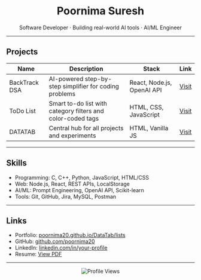 <h1 align="center">Poornima Suresh</h1>
<p align="center">Software Developer · Building real-world AI tools · AI/ML Engineer</p>

---

## Projects

| Name | Description | Stack | Link |
|------|-------------|-------|------|
| BackTrack DSA | AI-powered step-by-step simplifier for coding problems | React, Node.js, OpenAI API | [Visit](https://datatab-backtrackdsa.onrender.com/) |
| ToDo List | Smart to-do list with category filters and color-coded tags | HTML, CSS, JavaScript | [Visit](https://poornima20.github.io/DataTab-ToDoList/) |
| DATATAB | Central hub for all projects and experiments | HTML, Vanilla JS | [Visit](https://poornima20.github.io/DataTab/lists) |

---

## Skills

- Programming: C, C++, Python, JavaScript, HTML/CSS
- Web: Node.js, React, REST APIs, LocalStorage
- AI/ML: Prompt Engineering, OpenAI API, Scikit-learn
- Tools: Git, GitHub, Jira, MySQL, Postman

---

## Links

- Portfolio: [poornima20.github.io/DataTab/lists](https://poornima20.github.io/DataTab/lists)
- GitHub: [github.com/poornima20](https://github.com/poornima20)
- LinkedIn: [linkedin.com/in/your-profile](#)
- Resume: [View PDF](#)

---

<p align="center">
  <img src="https://komarev.com/ghpvc/?username=poornima20&label=Profile+Views&color=000000&style=flat" alt="Profile Views" />
</p>
